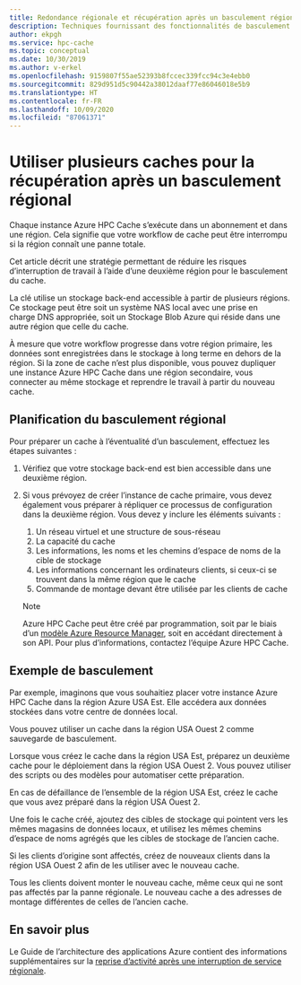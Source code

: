 ```yaml
---
title: Redondance régionale et récupération après un basculement régional avec Azure HPC Cache
description: Techniques fournissant des fonctionnalités de basculement pour la reprise d’activité avec Azure HPC Cache
author: ekpgh
ms.service: hpc-cache
ms.topic: conceptual
ms.date: 10/30/2019
ms.author: v-erkel
ms.openlocfilehash: 9159807f55ae52393b8fccec339fcc94c3e4ebb0
ms.sourcegitcommit: 829d951d5c90442a38012daaf77e86046018e5b9
ms.translationtype: HT
ms.contentlocale: fr-FR
ms.lasthandoff: 10/09/2020
ms.locfileid: "87061371"
---
```

# <a name="use-multiple-caches-for-regional-failover-recovery"></a>Utiliser plusieurs caches pour la récupération après un basculement régional

Chaque instance Azure HPC Cache s’exécute dans un abonnement et dans une région. Cela signifie que votre workflow de cache peut être interrompu si la région connaît une panne totale.

Cet article décrit une stratégie permettant de réduire les risques d’interruption de travail à l’aide d’une deuxième région pour le basculement du cache.

La clé utilise un stockage back-end accessible à partir de plusieurs régions. Ce stockage peut être soit un système NAS local avec une prise en charge DNS appropriée, soit un Stockage Blob Azure qui réside dans une autre région que celle du cache.

À mesure que votre workflow progresse dans votre région primaire, les données sont enregistrées dans le stockage à long terme en dehors de la région. Si la zone de cache n’est plus disponible, vous pouvez dupliquer une instance Azure HPC Cache dans une région secondaire, vous connecter au même stockage et reprendre le travail à partir du nouveau cache.

## <a name="planning-for-regional-failover"></a>Planification du basculement régional

Pour préparer un cache à l’éventualité d’un basculement, effectuez les étapes suivantes :

1. Vérifiez que votre stockage back-end est bien accessible dans une deuxième région.
1. Si vous prévoyez de créer l’instance de cache primaire, vous devez également vous préparer à répliquer ce processus de configuration dans la deuxième région. Vous devez y inclure les éléments suivants :

   1. Un réseau virtuel et une structure de sous-réseau
   1. La capacité du cache
   1. Les informations, les noms et les chemins d’espace de noms de la cible de stockage
   1. Les informations concernant les ordinateurs clients, si ceux-ci se trouvent dans la même région que le cache
   1. Commande de montage devant être utilisée par les clients de cache

   > [!NOTE]
   > Azure HPC Cache peut être créé par programmation, soit par le biais d’un [modèle Azure Resource Manager](../azure-resource-manager/templates/overview.md), soit en accédant directement à son API. Pour plus d’informations, contactez l’équipe Azure HPC Cache.

## <a name="failover-example"></a>Exemple de basculement

Par exemple, imaginons que vous souhaitiez placer votre instance Azure HPC Cache dans la région Azure USA Est. Elle accédera aux données stockées dans votre centre de données local.

Vous pouvez utiliser un cache dans la région USA Ouest 2 comme sauvegarde de basculement.

Lorsque vous créez le cache dans la région USA Est, préparez un deuxième cache pour le déploiement dans la région USA Ouest 2. Vous pouvez utiliser des scripts ou des modèles pour automatiser cette préparation.

En cas de défaillance de l’ensemble de la région USA Est, créez le cache que vous avez préparé dans la région USA Ouest 2.

Une fois le cache créé, ajoutez des cibles de stockage qui pointent vers les mêmes magasins de données locaux, et utilisez les mêmes chemins d’espace de noms agrégés que les cibles de stockage de l’ancien cache.

Si les clients d’origine sont affectés, créez de nouveaux clients dans la région USA Ouest 2 afin de les utiliser avec le nouveau cache.

Tous les clients doivent monter le nouveau cache, même ceux qui ne sont pas affectés par la panne régionale. Le nouveau cache a des adresses de montage différentes de celles de l’ancien cache.

## <a name="learn-more"></a>En savoir plus

Le Guide de l’architecture des applications Azure contient des informations supplémentaires sur la [reprise d’activité après une interruption de service régionale](<https://docs.microsoft.com/azure/architecture/resiliency/recovery-loss-azure-region>).
